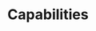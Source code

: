 ---
layout: tag-list
type: tag
title: Capabilities
slug: Capabilities
category: Tag
sidebar: false
description: >
    Defensa.
---